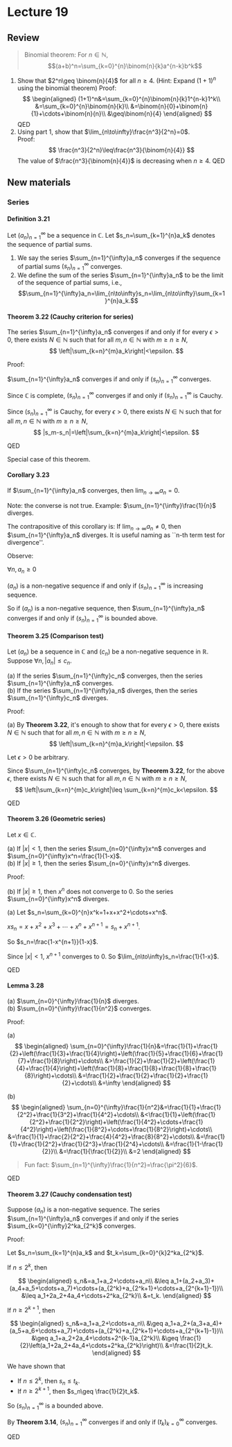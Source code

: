 # Lecture 19

## Review

> Binomial theorem: For $n\in\mathbb{N}$,
> $$(a+b)^n=\sum_{k=0}^{n}\binom{n}{k}a^{n-k}b^k$$

1. Show that $2^n\geq \binom{n}{4}$ for all $n\geq 4$. (Hint: Expand $(1+1)^n$ using the binomial theorem)
    Proof: 
    $$
    \begin{aligned}
    (1+1)^n&=\sum_{k=0}^{n}\binom{n}{k}1^{n-k}1^k\\
    &=\sum_{k=0}^{n}\binom{n}{k}\\
    &=\binom{n}{0}+\binom{n}{1}+\cdots+\binom{n}{n}\\
    &\geq\binom{n}{4}
    \end{aligned}
    $$
    QED
2. Using part 1, show that $\lim_{n\to\infty}\frac{n^3}{2^n}=0$.  
   Proof:
   $$
   \frac{n^3}{2^n}\leq\frac{n^3}{\binom{n}{4}}
   $$
   The value of $\frac{n^3}{\binom{n}{4}}$ is decreasing when $n\geq 4$.
   QED

## New materials

### Series

#### Definition 3.21

Let $(a_n)_{n=1}^{\infty}$ be a sequence in $\mathbb{C}$. Let $s_n=\sum_{k=1}^{n}a_k$ denotes the sequence of partial sums.

1. We say the series $\sum_{n=1}^{\infty}a_n$ converges if the sequence of partial sums $(s_n)_{n=1}^{\infty}$ converges.
2. We define the sum of the series $\sum_{n=1}^{\infty}a_n$ to be the limit of the sequence of partial sums, i.e., $$\sum_{n=1}^{\infty}a_n=\lim_{n\to\infty}s_n=\lim_{n\to\infty}\sum_{k=1}^{n}a_k.$$

#### Theorem 3.22 (Cauchy criterion for series)

The series $\sum_{n=1}^{\infty}a_n$ converges if and only if for every $\epsilon>0$, there exists $N\in\mathbb{N}$ such that for all $m,n\in\mathbb{N}$ with $m\geq n\geq N$,
$$
\left|\sum_{k=n}^{m}a_k\right|<\epsilon.
$$

Proof:

$\sum_{n=1}^{\infty}a_n$ converges if and only if $(s_n)_{n=1}^{\infty}$ converges.

Since $\mathbb{C}$ is complete, $(s_n)_{n=1}^{\infty}$ converges if and only if $(s_n)_{n=1}^{\infty}$ is Cauchy.

Since $(s_n)_{n=1}^{\infty}$ is Cauchy, for every $\epsilon>0$, there exists $N\in\mathbb{N}$ such that for all $m,n\in\mathbb{N}$ with $m\geq n\geq N$,
$$
|s_m-s_n|=\left|\sum_{k=n}^{m}a_k\right|<\epsilon.
$$

QED

Special case of this theorem.

#### Corollary 3.23

If $\sum_{n=1}^{\infty}a_n$ converges, then $\lim_{n\to\infty}a_n=0$.

Note: the converse is not true. Example: $\sum_{n=1}^{\infty}\frac{1}{n}$ diverges.

The contrapositive of this corollary is: If $\lim_{n\to\infty}a_n\neq 0$, then $\sum_{n=1}^{\infty}a_n$ diverges. It is useful naming as ``n-th term test for divergence''.

Observe:

$\forall n,a_n\geq 0$

$(a_n)$ is a non-negative sequence if and only if $(s_n)_{n=1}^{\infty}$ is increasing sequence.

So if $(a_n)$ is a non-negative sequence, then $\sum_{n=1}^{\infty}a_n$ converges if and only if $(s_n)_{n=1}^{\infty}$ is bounded above.

#### Theorem 3.25 (Comparison test)

Let $(a_n)$ be a sequence in $\mathbb{C}$ and $(c_n)$ be a non-negative sequence in $\mathbb{R}$. Suppose $\forall n, |a_n|\leq c_n$.

(a) If the series $\sum_{n=1}^{\infty}c_n$ converges, then the series $\sum_{n=1}^{\infty}a_n$ converges.  
(b) If the series $\sum_{n=1}^{\infty}a_n$ diverges, then the series $\sum_{n=1}^{\infty}c_n$ diverges.

Proof:

(a) By **Theorem 3.22**, it's enough to show that for every $\epsilon>0$, there exists $N\in\mathbb{N}$ such that for all $m,n\in\mathbb{N}$ with $m\geq n\geq N$,
$$
\left|\sum_{k=n}^{m}a_k\right|<\epsilon.
$$

Let $\epsilon>0$ be arbitrary.

Since $\sum_{n=1}^{\infty}c_n$ converges, by **Theorem 3.22**, for the above $\epsilon$, there exists $N\in\mathbb{N}$ such that for all $m,n\in\mathbb{N}$ with $m\geq n\geq N$,
$$
\left|\sum_{k=n}^{m}c_k\right|\leq \sum_{k=n}^{m}c_k<\epsilon.
$$

QED

#### Theorem 3.26 (Geometric series)

Let $x\in\mathbb{C}$.

(a) If $|x|<1$, then the series $\sum_{n=0}^{\infty}x^n$ converges and $\sum_{n=0}^{\infty}x^n=\frac{1}{1-x}$.  
(b) If $|x|\geq 1$, then the series $\sum_{n=0}^{\infty}x^n$ diverges.

Proof:

(b) If $|x|\geq 1$, then $x^n$ does not converge to 0. So the series $\sum_{n=0}^{\infty}x^n$ diverges.

(a) Let $s_n=\sum_{k=0}^{n}x^k=1+x+x^2+\cdots+x^n$.

$xs_n=x+x^2+x^3+\cdots+x^n+x^{n+1}=s_n+x^{n+1}$.

So $s_n=\frac{1-x^{n+1}}{1-x}$.

Since $|x|<1$, $x^{n+1}$ converges to 0. So $\lim_{n\to\infty}s_n=\frac{1}{1-x}$.

QED

#### Lemma 3.28 

(a) $\sum_{n=0}^{\infty}\frac{1}{n}$ diverges.  
(b) $\sum_{n=0}^{\infty}\frac{1}{n^2}$ converges.

Proof:

(a)
$$
\begin{aligned}
\sum_{n=0}^{\infty}\frac{1}{n}&=\frac{1}{1}+\frac{1}{2}+\left(\frac{1}{3}+\frac{1}{4}\right)+\left(\frac{1}{5}+\frac{1}{6}+\frac{1}{7}+\frac{1}{8}\right)+\cdots\\
&>\frac{1}{2}+\frac{1}{2}+\left(\frac{1}{4}+\frac{1}{4}\right)+\left(\frac{1}{8}+\frac{1}{8}+\frac{1}{8}+\frac{1}{8}\right)+\cdots\\
&=\frac{1}{2}+\frac{1}{2}+\frac{1}{2}+\frac{1}{2}+\cdots\\
&=\infty
\end{aligned}
$$

(b)
$$
\begin{aligned}
\sum_{n=0}^{\infty}\frac{1}{n^2}&=\frac{1}{1}+\frac{1}{2^2}+\frac{1}{3^2}+\frac{1}{4^2}+\cdots\\
&<\frac{1}{1}+\left(\frac{1}{2^2}+\frac{1}{2^2}\right)+\left(\frac{1}{4^2}+\cdots+\frac{1}{4^2}\right)+\left(\frac{1}{8^2}+\cdots+\frac{1}{8^2}\right)+\cdots\\
&=\frac{1}{1}+\frac{2}{2^2}+\frac{4}{4^2}+\frac{8}{8^2}+\cdots\\
&=\frac{1}{1}+\frac{1}{2^2}+\frac{1}{2^3}+\frac{1}{2^4}+\cdots\\
&=\frac{1}{1-\frac{1}{2}}\\
&=\frac{1}{\frac{1}{2}}\\
&=2
\end{aligned}
$$

> Fun fact: $\sum_{n=1}^{\infty}\frac{1}{n^2}=\frac{\pi^2}{6}$.

QED

#### Theorem 3.27 (Cauchy condensation test)

Suppose $(a_n)$ is a non-negative sequence. The series $\sum_{n=1}^{\infty}a_n$ converges if and only if the series $\sum_{k=0}^{\infty}2^ka_{2^k}$ converges.

Proof:

Let $s_n=\sum_{k=1}^{n}a_k$ and $t_k=\sum_{k=0}^{k}2^ka_{2^k}$.

If $n\leq 2^k$, then 

$$
\begin{aligned}
s_n&=a_1+a_2+\cdots+a_n\\
&\leq a_1+(a_2+a_3)+(a_4+a_5+\cdots+a_7)+\cdots+(a_{2^k}+a_{2^k+1}+\cdots+a_{2^{k+1}-1})\\
&\leq a_1+2a_2+4a_4+\cdots+2^ka_{2^k}\\
&=t_k.
\end{aligned}
$$

If $n\geq 2^{k+1}$, then

$$
\begin{aligned}
s_n&=a_1+a_2+\cdots+a_n\\
&\geq a_1+a_2+(a_3+a_4)+(a_5+a_6+\cdots+a_7)+\cdots+(a_{2^k}+a_{2^k+1}+\cdots+a_{2^{k+1}-1})\\
&\geq a_1+a_2+2a_4+\cdots+2^{k-1}a_{2^k}\\
&\geq \frac{1}{2}\left(a_1+2a_2+4a_4+\cdots+2^ka_{2^k}\right)\\
&=\frac{1}{2}t_k.
\end{aligned}
$$

We have shown that

- If $n\leq 2^k$, then $s_n\leq t_k$.
- If $n\geq 2^{k+1}$, then $s_n\geq \frac{1}{2}t_k$.

So $(s_n)_{n=1}^{\infty}$ is a bounded above.

By **Theorem 3.14**, $(s_n)_{n=1}^{\infty}$ converges if and only if $(t_k)_{k=0}^{\infty}$ converges.

QED
